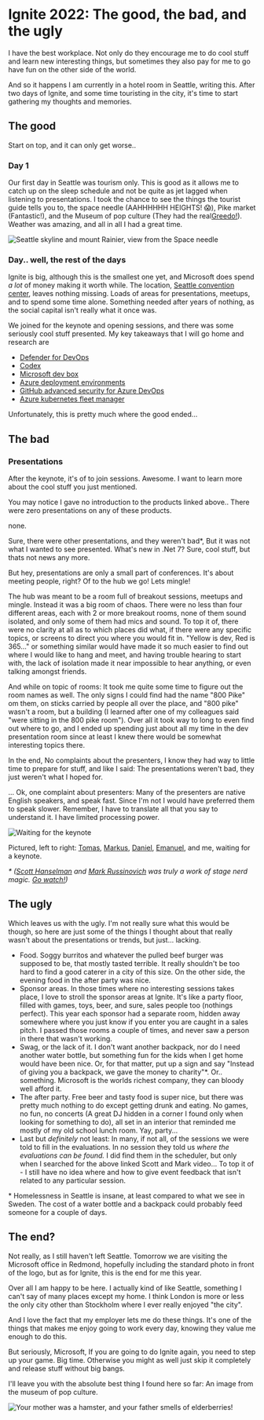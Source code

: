# Ignite 2022: The good, the bad, and the ugly

I have the best workplace. Not only do they encourage me to do cool stuff and learn new interesting things, but sometimes they also pay for me to go have fun on the other side of the world.

And so it happens I am currently in a hotel room in Seattle, writing this.
After two days of Ignite, and some time touristing in the city, it's time to start gathering my thoughts and memories.

## The good

Start on top, and it can only get worse..

### Day 1

Our first day in Seattle was tourism only. This is good as it allows me to catch up on the sleep schedule and not be quite as jet lagged when listening to presentations. I took the chance to see the things the tourist guide tells you to, the space needle (AAHHHHHH HEIGHTS! 😱), Pike market (Fantastic!), and the Museum of pop culture (They had the real[Greedo!](https://starwars.fandom.com/wiki/Greedo)). Weather was amazing, and all in all I had a great time.

![Seattle skyline and mount Rainier, view from the Space needle](../images/ignite2022/1.jpg)

### Day.. well, the rest of the days

Ignite is big, although this is the smallest one yet, and Microsoft does spend _a lot_ of money making it worth while. The location, [Seattle convention center](https://seattleconventioncenter.com/), leaves nothing missing. Loads of areas for presentations, meetups, and to spend some time alone. Something needed after years of nothing, as the social capital isn't really what it once was.

We joined for the keynote and opening sessions, and there was some seriously cool stuff presented. My key takeaways that I will go home and research are

- [Defender for DevOps](https://www.microsoft.com/en-us/security/business/cloud-security/microsoft-defender-devops)
- [Codex](https://learn.microsoft.com/azure/cognitive-services/openai/how-to/work-with-code?wt.mc_id=DT-MVP-5005317)
- [Microsoft dev box](https://azure.microsoft.com/services/dev-box?wt.mc_id=DT-MVP-5005317)
- [Azure deployment environments](https://learn.microsoft.com/azure/deployment-environments/overview-what-is-azure-deployment-environments?wt.mc_id=DT-MVP-5005317)
- [GitHub advanced security for Azure DevOps](https://devblogs.microsoft.com/devops/integrate-security-into-your-developer-workflow-with-github-advanced-security-for-azure-devops?wt.mc_id=DT-MVP-5005317)
- [Azure kubernetes fleet manager](https://techcommunity.microsoft.com/t5/apps-on-azure-blog/azure-kubernetes-fleet-manager-preview/ba-p/3651516?wt.mc_id=DT-MVP-5005317)

Unfortunately, this is pretty much where the good ended...

## The bad

### Presentations

After the keynote, it's of to join sessions. Awesome. I want to learn more about the cool stuff you just mentioned.

You may notice I gave no introduction to the products linked above..
There were zero presentations on any of these products.

none.

Sure, there were other presentations, and they weren't bad*, But it was not what I wanted to see presented. What's new in .Net 7? Sure, cool stuff, but thats not news any more.

But hey, presentations are only a small part of conferences. It's about meeting people, right? Of to the hub we go! Lets mingle!

The hub was meant to be a room full of breakout sessions, meetups and mingle. Instead it was a big room of chaos. There were no less than four different areas, each with 2 or more breakout rooms, none of them sound isolated, and only some of them had mics and sound. To top it of, there were no clarity at all as to which places did what, if there were any specific topics, or screens to direct you where you would fit in.
"Yellow is dev, Red is 365..." or something similar would have made it so much easier to find out where I would like to hang and meet, and having trouble hearing to start with, the lack of isolation made it near impossible to hear anything, or even talking amongst friends.

And while on topic of rooms: It took me quite some time to figure out the room names as well. The only signs I could find had the name "800 Pike" om them, on sticks carried by people all over the place, and "800 pike" wasn't a room, but a building (I learned after one of my colleagues said "were sitting in the 800 pike room"). Over all it took way to long to even find out where to go, and I ended up spending just about all my time in the dev presentation room since at least I knew there would be somewhat interesting topics there.

In the end, No complaints about the presenters, I know they had way to little time to prepare for stuff, and like I said: The presentations weren't bad, they just weren't what I hoped for.

... Ok, one complaint about presenters: Many of the presenters are native English speakers, and speak fast. Since I'm not I would have preferred them to speak slower. Remember, I have to translate all that you say to understand it. I have limited processing power.

![Waiting for the keynote](../images/ignite2022/2.png)

Pictured, left to right: [Tomas](https://twitter.com/TomasLepa), [Markus](https://twitter.com/Degerlunden), [Daniel](https://twitter.com/DanielKallstrom), [Emanuel](https://twitter.com/PalmEmanuel?), and me, waiting for a keynote.

_\* ([Scott Hanselman](https://twitter.com/shanselman) and [Mark Russinovich](https://twitter.com/markrussinovich) was truly a work of stage nerd magic. [Go watch!](https://ignite.microsoft.com/en-US/sessions/6b3aecf1-92ba-41f7-81eb-fdad7b4b4138))_

## The ugly

Which leaves us with the ugly. I'm not really sure what this would be though, so here are just some of the things I thought about that really wasn't about the presentations or trends, but just... lacking.

- Food. Soggy burritos and whatever the pulled beef burger was supposed to be, that mostly tasted terrible. It really shouldn't be too hard to find a good caterer in a city of this size. On the other side, the evening food in the after party was nice.
- Sponsor areas. In those times where no interesting sessions takes place, I love to stroll the sponsor areas at Ignite. It's like a party floor, filled with games, toys, beer, and sure, sales people too (nothings perfect). This year each sponsor had a separate room, hidden away somewhere where you just know if you enter you are caught in a sales pitch. I passed those rooms a couple of times, and never saw a person in there that wasn't working.
- Swag, or the lack of it. I don't want another backpack, nor do I need another water bottle, but something fun for the kids when I get home would have been nice. Or, for that matter, put up a sign and say "Instead of giving you a backpack, we gave the money to charity"*. Or.. something. Microsoft is the worlds richest company, they can bloody well afford it.
- The after party. Free beer and tasty food is super nice, but there was pretty much nothing to do except getting drunk and eating. No games, no fun, no concerts (A great DJ hidden in a corner I found only when looking for something to do), all set in an interior that reminded me mostly of my old school lunch room. Yay, party...
- Last but _definitely_ not least: In many, if not all, of the sessions we were told to fill in the evaluations. In no session they told us _where the evaluations can be found._ I did find them in the scheduler, but only when I searched for the above linked Scott and Mark video... To top it of - I still have no idea where and how to give event feedback that isn't related to any particular session.

\* Homelessness in Seattle is insane, at least compared to what we see in Sweden. The cost of a water bottle and a backpack could probably feed someone for a couple of days.

## The end?

Not really, as I still haven't left Seattle. Tomorrow we are visiting the Microsoft office in Redmond, hopefully including the standard photo in front of the logo, but as for Ignite, this is the end for me this year.

Over all I am happy to be here. I actually kind of like Seattle, something I can't say of many places except my home. I think London is more or less the only city other than Stockholm where I ever really enjoyed "the city".

And I love the fact that my employer lets me do these things. It's one of the things that makes me enjoy going to work every day, knowing they value me enough to do this.

But seriously, Microsoft, If you are going to do Ignite again, you need to step up your game. Big time. Otherwise you might as well just skip it completely and release stuff without big bangs.

I'll leave you with the absolute best thing I found here so far: An image from the museum of pop culture.

![Your mother was a hamster, and your father smells of elderberries!](../images/ignite2022/3.png)
